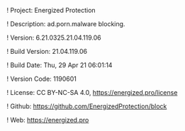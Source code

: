! Project: Energized Protection

! Description: ad.porn.malware blocking.

! Version: 6.21.0325.21.04.119.06

! Build Version: 21.04.119.06

! Build Date: Thu, 29 Apr 21 06:01:14

! Version Code: 1190601

! License: CC BY-NC-SA 4.0, https://energized.pro/license

! Github: https://github.com/EnergizedProtection/block

! Web: https://energized.pro
